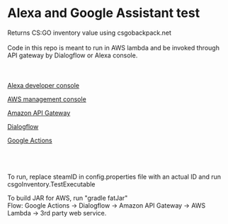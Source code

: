 # Alexa and Google Assistant test
Returns CS:GO inventory value using csgobackpack.net
<br>
<br>
Code in this repo is meant to run in AWS lambda and be invoked through API gateway by Dialogflow or Alexa console.
<br>
<br>
<br>
<br>
[Alexa developer console](https://developer.amazon.com/alexa/console/ask)

[AWS management console](https://eu-north-1.console.aws.amazon.com/console/home?region=eu-north-1#)

[Amazon API Gateway](https://eu-north-1.console.aws.amazon.com/apigateway)

[Dialogflow](https://dialogflow.cloud.google.com/)

[Google Actions](https://console.actions.google.com/)

<br>
<br>
<br>
To run, replace steamID in config.properties file with an actual ID and run csgoInventory.TestExecutable

To build JAR for AWS, run "gradle fatJar"
<br>
Flow: Google Actions -> Dialogflow -> Amazon API Gateway -> AWS Lambda -> 3rd party web service.